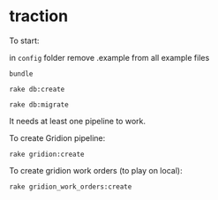 
# traction

To start:

in `config` folder remove .example from all example files

`bundle`

`rake db:create`

`rake db:migrate`

It needs at least one pipeline to work.

To create Gridion pipeline:

`rake gridion:create`

To create gridion work orders (to play on local):

`rake gridion_work_orders:create`


